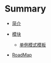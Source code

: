 # Summary

* [简介](README.md)

* [模块](Modules.md)

  * [单例模式模板](core/utils/design/singleton.md)

* [RoadMap](RoadMap.md)
